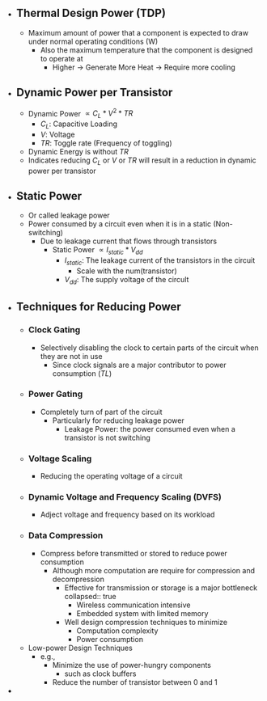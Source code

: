 - ## Thermal Design Power (TDP)
	- Maximum amount of power that a component is expected to draw under normal operating conditions (W)
		- Also the maximum temperature that the component is designed to operate at
			- Higher -> Generate More Heat -> Require more cooling
- ## Dynamic Power per Transistor
	- Dynamic Power $\propto C_{L} * V^2 * TR$
		- $C_L$: Capacitive Loading
		- $V$: Voltage
		- $TR$: Toggle rate (Frequency of toggling)
	- Dynamic Energy is without $TR$
	- Indicates reducing $C_L$ or $V$ or $TR$ will result in a reduction in dynamic power per transistor
- ## Static Power
	- Or called leakage power
	- Power consumed by a circuit even when it is in a static (Non-switching)
		- Due to leakage current that flows through transistors
			- Static Power $\propto I_{static} * V_{dd}$
				- $I_{static}$: The leakage current of the transistors in the circuit
					- Scale with the num(transistor)
				- $V_{dd}$: The supply voltage of the circult
- ## Techniques for Reducing Power
	- ### Clock Gating
		- Selectively disabling the clock to certain parts of the circuit when they are not in use
			- Since clock signals are a major contributor to power consumption ($TL$)
	- ### Power Gating
		- Completely turn of part of the circuit
			- Particularly for reducing leakage power
				- Leakage Power: the power consumed even when a transistor is not switching
	- ### Voltage Scaling
		- Reducing the operating voltage of a circuit
	- ### Dynamic Voltage and Frequency Scaling (DVFS)
		- Adject voltage and frequency based on its workload
	- ### Data Compression
		- Compress before transmitted or stored to reduce power consumption
			- Although more computation are require for compression and decompression
				- Effective for transmission or storage is a major bottleneck
				  collapsed:: true
					- Wireless communication intensive
					- Embedded system with limited memory
				- Well design compression techniques to minimize
					- Computation complexity
					- Power consumption
	- Low-power Design Techniques
		- e.g.,
			- Minimize the use of power-hungry components
				- such as clock buffers
			- Reduce the number of transistor between 0 and 1
-